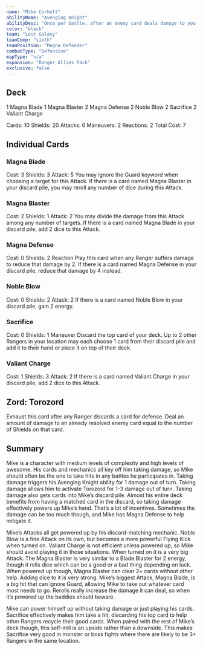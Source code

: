 ```yaml
---
name: "Mike Corbett"
abilityName: "Avenging Knight"
abilityDesc: 'Once per battle, after an enemy card deals damage to you, deal 1 "Damage" to that enemy card..'
color: "black"
team: "Lost Galaxy"
teamComp: "sixth"
teamPosition: "Magna Defender"
combatType: "Defensive"
mapType: "n/a"
expansion: "Ranger Allies Pack"
exclusive: false
---
```


## Deck

1 Magna Blade 1 Magna Blaster 2 Magna Defense 2 Noble Blow 2 Sacrifice 2 Valiant Charge

Cards: 10 Shields: 20 Attacks: 6 Maneuvers: 2 Reactions: 2 Total Cost: 7

## Individual Cards

### Magna Blade

Cost: 3 Shields: 3 Attack: 5 You may ignore the Guard keyword when choosing a target for this Attack. If there is a card named Magna Blaster in your discard pile, you may reroll any number of dice during this Attack.

### Magna Blaster

Cost: 2 Shields: 1 Attack: 2 You may divide the damage from this Attack among any number of targets. If there is a card named Magna Blade in your discard pile, add 2 dice to this Attack.

### Magna Defense

Cost: 0 Shields: 2 Reaction Play this card when any Ranger suffers damage to reduce that damage by 2. If there is a card named Magna Defense in your discard pile, reduce that damage by 4 instead.

### Noble Blow

Cost: 0 Shields: 2 Attack: 2 If there is a card named Noble Blow in your discard pile, gain 2 energy.

### Sacrifice

Cost: 0 Shields: 1 Maneuver Discard the top card of your deck. Up to 2 other Rangers in your location may each choose 1 card from their discard pile and add it to their hand or place it on top of their deck.

### Valiant Charge

Cost: 1 Shields: 3 Attack: 2 If there is a card named Valiant Charge in your discard pile, add 2 dice to this Attack.

## Zord: Torozord

Exhaust this card after any Ranger discards a card for defense. Deal an amount of damage to an already resolved enemy card equal to the number of Shields on that card.

## Summary

Mike is a character with medium levels of complexity and high levels of awesome. His cards and mechanics all key off him taking damage, so Mike should often be the one to take hits in any battles he participates in. Taking damage triggers his Avenging Knight ability for 1 damage out of turn. Taking damage allows him to activate Torozord for 1-3 damage out of turn. Taking damage also gets cards into Mike’s discard pile. Almost his entire deck benefits from having a matched card in the discard, so taking damage effectively powers up Mike’s hand. That’s a lot of incentives. Sometimes the damage can be too much though, and Mike has Magna Defense to help mitigate it.

Mike’s Attacks all get powered up by his discard-matching mechanic. Noble Blow is a fine Attack on its own, but becomes a more powerful Flying Kick when turned on. Valiant Charge is not efficient unless powered up, so Mike should avoid playing it in those situations. When turned on it is a very big Attack. The Magna Blaster is very similar to a Blade Blaster for 2 energy, though it rolls dice which can be a good or a bad thing depending on luck. When powered up though, Magna Blaster can clear 2+ cards without other help. Adding dice to it is very strong. Mike’s biggest Attack, Magna Blade, is a big hit that can ignore Guard, allowing Mike to take out whatever card most needs to go. Rerolls really increase the damage it can deal, so when it’s powered up the baddies should beware.

Mike can power himself up without taking damage or just playing his cards. Sacrifice effectively makes him take a hit, discarding his top card to help other Rangers recycle their good cards. When paired with the rest of Mike’s deck though, this self-mill is an upside rather than a downside. This makes Sacrifice very good in monster or boss fights where there are likely to be 3+ Rangers in the same location.

<!--stackedit_data:
eyJoaXN0b3J5IjpbMTU2OTAxNTMwMF19
-->
